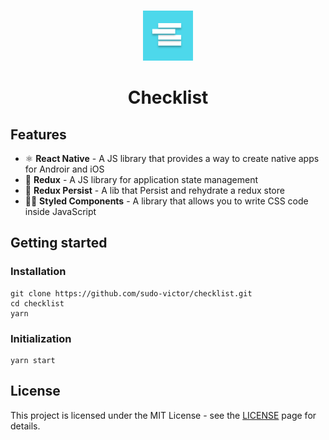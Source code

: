 <p align="center">
<br>
    <img src="./assets/icon.png" alt="checklist" width="80">
<br>
<h1 align="center">
    Checklist
</h1>

</p>

## Features

-   ⚛ **React Native** - A JS library that provides a way to create native apps for Androir and iOS
-   🔄 **Redux** - A JS library for application state management
-   🔄 **Redux Persist** - A lib that Persist and rehydrate a redux store
-   💅🏿 **Styled Components** - A library that allows you to write CSS code inside JavaScript

## Getting started

### Installation

```
git clone https://github.com/sudo-victor/checklist.git
cd checklist
yarn
```

### Initialization

```
yarn start
```

## License

This project is licensed under the MIT License - see the [LICENSE](https://opensource.org/licenses/MIT) page for details.

